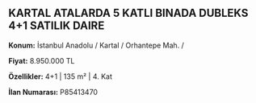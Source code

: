 ## KARTAL ATALARDA 5 KATLI BINADA DUBLEKS 4+1 SATILIK DAIRE

**Konum:** İstanbul Anadolu / Kartal / Orhantepe Mah. /

**Fiyat:** 8.950.000 TL

**Özellikler:** 4+1 | 135 m² | 4. Kat

**İlan Numarası:** P85413470
